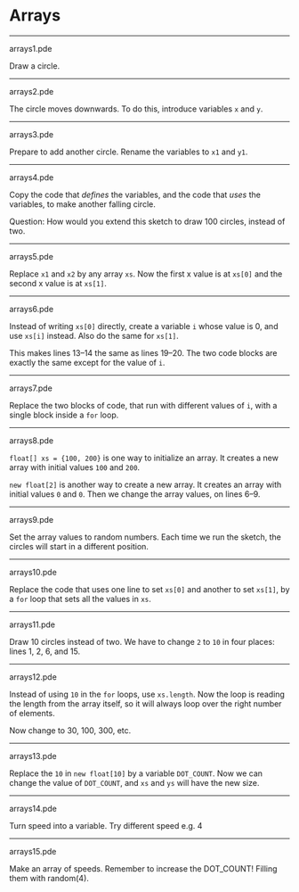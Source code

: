# Arrays

---

arrays1.pde

Draw a circle.

---
arrays2.pde

The circle moves downwards. To do this, introduce variables `x` and `y`.

---
arrays3.pde

Prepare to add another circle.
Rename the variables to `x1` and `y1`.

---
arrays4.pde

Copy the code that *defines* the variables, and the code that *uses* the
variables, to make another falling circle.

Question: How would you extend this sketch to draw 100 circles, instead of two.

---
arrays5.pde

Replace `x1` and `x2` by any array `xs`. Now the first x value is at `xs[0]` and
the second x value is at `xs[1]`.

---
arrays6.pde

Instead of writing `xs[0]` directly, create a variable `i` whose value is 0, and
use `xs[i]` instead. Also do the same for `xs[1]`.

This makes lines 13–14 the same as lines 19–20. The two code blocks are exactly the same except for the value of `i`.

---
arrays7.pde

Replace the two blocks of code, that run with different values of `i`, with a
single block inside a `for` loop.

---
arrays8.pde

`float[] xs = {100, 200}` is one way to initialize an array. It creates a new
array with initial values `100` and `200`.

`new float[2]` is another way to create a new array. It creates an array with
initial values `0` and `0`. Then we change the array values, on lines 6–9.

---
arrays9.pde

Set the array values to random numbers. Each time we run the sketch, the circles
will start in a different position.

---
arrays10.pde

Replace the code that uses one line to set `xs[0]` and another to set `xs[1]`,
by a `for` loop that sets all the values in `xs`.

---
arrays11.pde

Draw 10 circles instead of two. We have to change `2` to `10` in four places:
lines 1, 2, 6, and 15.

---
arrays12.pde

Instead of using `10` in the `for` loops, use `xs.length`. Now the loop is
reading the length from the array itself, so it will always loop over the right
number of elements.

Now change to 30, 100, 300, etc.

---
arrays13.pde

Replace the `10` in `new float[10]` by a variable `DOT_COUNT`. Now we can change
the value of `DOT_COUNT`, and `xs` and `ys` will have the new size.

---

arrays14.pde

Turn speed into a variable. Try different speed e.g. 4

---

arrays15.pde

Make an array of speeds. Remember to increase the DOT_COUNT! Filling them with random(4). 